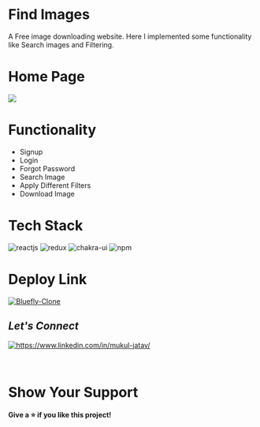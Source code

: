 # Find Images

<p> A Free image downloading website. Here I implemented some functionality like Search images and Filtering. </p>

<h1> Home Page </h1>

<img src="https://mukulsomukesh.github.io/static/media/findImages.b9b375a74fd8d3ddbf19.PNG" />
<h1> Functionality </h1>
<ul> 
<li> Signup  </li>
<li> Login </li>
<li> Forgot Password </li>
<li> Search Image </li> 
<li> Apply Different Filters </li>
<li> Download Image </li> 
</ul>

<h1> Tech Stack </h1>
<p> 
    <img src="https://img.shields.io/badge/React-20232A?style=for-the-badge&logo=react&logoColor=61DAFB" alt="reactjs" />
    <img src="https://img.shields.io/badge/Redux-593D88?style=for-the-badge&logo=redux&logoColor=white" alt="redux" />
     <img src="https://img.shields.io/badge/Chakra%20UI-3bc7bd?style=for-the-badge&logo=chakraui&logoColor=white" alt="chakra-ui" />
      <img src="https://img.shields.io/badge/npm-CB3837?style=for-the-badge&logo=npm&logoColor=white" alt="npm" />
</p>

<h1> Deploy Link </h1>
<a href="https://inquisitive-vacherin-2422cd.netlify.app" target="blank">
        <img src="https://img.shields.io/static/v1?style=for-the-badge&message=Giva Clone&color=1BB91F&logo=Bluefly&logoColor=FFFFFF&label=" alt="Bluefly-Clone" />
    </a>

<h2><i>Let's Connect</i></h2>
<p align="left">
    <a href="https://www.linkedin.com/in/mukul-jatav/">
        <img align="center" src="https://img.shields.io/badge/LinkedIn-0077B5?style=for-the-badge&logo=linkedin&logoColor=white" alt="https://www.linkedin.com/in/mukul-jatav/" />
    </a>
</p>
<br>


<h1> Show Your Support </h1>
<h4> Give a ⭐️ if you like this project! </h4>
